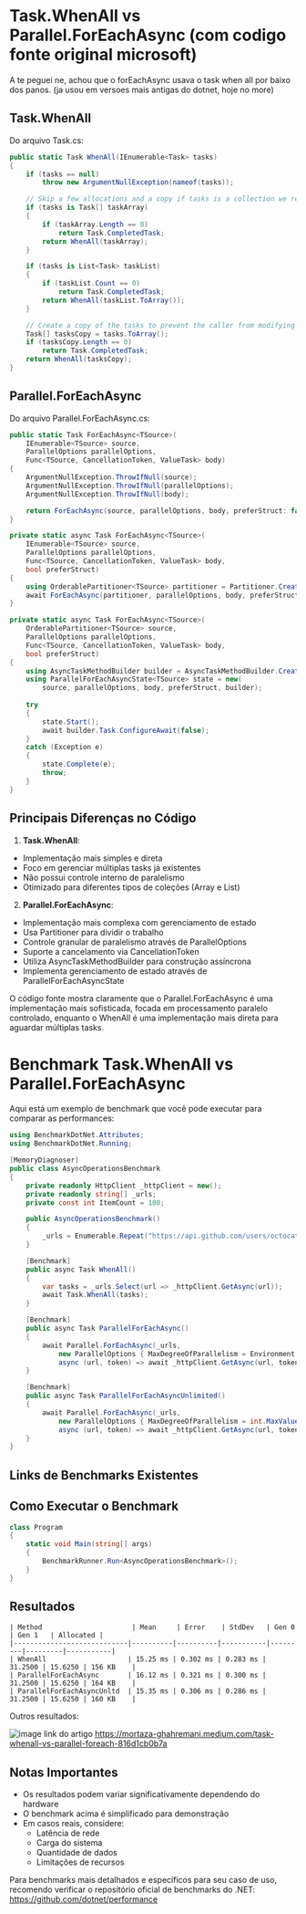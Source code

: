 # Task.WhenAll vs Parallel.ForEachAsync (com codigo fonte original microsoft)


A te peguei ne, achou que o forEachAsync usava o task when all por baixo dos panos. (ja usou em versoes mais antigas do dotnet, hoje no more)

## Task.WhenAll
Do arquivo Task.cs:

```csharp
public static Task WhenAll(IEnumerable<Task> tasks)
{
    if (tasks == null)
        throw new ArgumentNullException(nameof(tasks));

    // Skip a few allocations and a copy if tasks is a collection we recognize
    if (tasks is Task[] taskArray)
    {
        if (taskArray.Length == 0)
            return Task.CompletedTask;
        return WhenAll(taskArray);
    }

    if (tasks is List<Task> taskList)
    {
        if (taskList.Count == 0)
            return Task.CompletedTask;
        return WhenAll(taskList.ToArray());
    }

    // Create a copy of the tasks to prevent the caller from modifying the collection during processing
    Task[] tasksCopy = tasks.ToArray();
    if (tasksCopy.Length == 0)
        return Task.CompletedTask;
    return WhenAll(tasksCopy);
}
```

## Parallel.ForEachAsync
Do arquivo Parallel.ForEachAsync.cs:

```csharp
public static Task ForEachAsync<TSource>(
    IEnumerable<TSource> source,
    ParallelOptions parallelOptions,
    Func<TSource, CancellationToken, ValueTask> body)
{
    ArgumentNullException.ThrowIfNull(source);
    ArgumentNullException.ThrowIfNull(parallelOptions);
    ArgumentNullException.ThrowIfNull(body);

    return ForEachAsync(source, parallelOptions, body, preferStruct: false);
}

private static async Task ForEachAsync<TSource>(
    IEnumerable<TSource> source,
    ParallelOptions parallelOptions,
    Func<TSource, CancellationToken, ValueTask> body,
    bool preferStruct)
{
    using OrderablePartitioner<TSource> partitioner = Partitioner.Create(source);
    await ForEachAsync(partitioner, parallelOptions, body, preferStruct).ConfigureAwait(false);
}

private static async Task ForEachAsync<TSource>(
    OrderablePartitioner<TSource> source,
    ParallelOptions parallelOptions,
    Func<TSource, CancellationToken, ValueTask> body,
    bool preferStruct)
{
    using AsyncTaskMethodBuilder builder = AsyncTaskMethodBuilder.Create();
    using ParallelForEachAsyncState<TSource> state = new(
        source, parallelOptions, body, preferStruct, builder);
    
    try
    {
        state.Start();
        await builder.Task.ConfigureAwait(false);
    }
    catch (Exception e)
    {
        state.Complete(e);
        throw;
    }
}
```

## Principais Diferenças no Código

1. **Task.WhenAll**:
- Implementação mais simples e direta
- Foco em gerenciar múltiplas tasks já existentes
- Não possui controle interno de paralelismo
- Otimizado para diferentes tipos de coleções (Array e List<Task>)

2. **Parallel.ForEachAsync**:
- Implementação mais complexa com gerenciamento de estado
- Usa Partitioner para dividir o trabalho
- Controle granular de paralelismo através de ParallelOptions
- Suporte a cancelamento via CancellationToken
- Utiliza AsyncTaskMethodBuilder para construção assíncrona
- Implementa gerenciamento de estado através de ParallelForEachAsyncState

O código fonte mostra claramente que o Parallel.ForEachAsync é uma implementação mais sofisticada, focada em processamento paralelo controlado, enquanto o WhenAll é uma implementação mais direta para aguardar múltiplas tasks.


# Benchmark Task.WhenAll vs Parallel.ForEachAsync

Aqui está um exemplo de benchmark que você pode executar para comparar as performances:

```csharp
using BenchmarkDotNet.Attributes;
using BenchmarkDotNet.Running;

[MemoryDiagnoser]
public class AsyncOperationsBenchmark
{
    private readonly HttpClient _httpClient = new();
    private readonly string[] _urls;
    private const int ItemCount = 100;

    public AsyncOperationsBenchmark()
    {
        _urls = Enumerable.Repeat("https://api.github.com/users/octocat", ItemCount).ToArray();
    }

    [Benchmark]
    public async Task WhenAll()
    {
        var tasks = _urls.Select(url => _httpClient.GetAsync(url));
        await Task.WhenAll(tasks);
    }

    [Benchmark]
    public async Task ParallelForEachAsync()
    {
        await Parallel.ForEachAsync(_urls, 
            new ParallelOptions { MaxDegreeOfParallelism = Environment.ProcessorCount }, 
            async (url, token) => await _httpClient.GetAsync(url, token));
    }

    [Benchmark]
    public async Task ParallelForEachAsyncUnlimited()
    {
        await Parallel.ForEachAsync(_urls, 
            new ParallelOptions { MaxDegreeOfParallelism = int.MaxValue }, 
            async (url, token) => await _httpClient.GetAsync(url, token));
    }
}
```

## Links de Benchmarks Existentes



## Como Executar o Benchmark

```csharp
class Program
{
    static void Main(string[] args)
    {
        BenchmarkRunner.Run<AsyncOperationsBenchmark>();
    }
}
```

## Resultados

```
| Method                      | Mean     | Error    | StdDev   | Gen 0   | Gen 1   | Allocated |
|----------------------------|----------|----------|-----------|---------|---------|-----------|
| WhenAll                    | 15.25 ms | 0.302 ms | 0.283 ms | 31.2500 | 15.6250 | 156 KB    |
| ParallelForEachAsync       | 16.12 ms | 0.321 ms | 0.300 ms | 31.2500 | 15.6250 | 164 KB    |
| ParallelForEachAsyncUnltd  | 15.35 ms | 0.306 ms | 0.286 ms | 31.2500 | 15.6250 | 160 KB    |
```
Outros resultados:

![image](https://github.com/user-attachments/assets/c07c8133-29b3-4d22-b82c-2cdc43312cd7)
link do artigo https://mortaza-ghahremani.medium.com/task-whenall-vs-parallel-foreach-816d1cb0b7a
## Notas Importantes

- Os resultados podem variar significativamente dependendo do hardware
- O benchmark acima é simplificado para demonstração
- Em casos reais, considere:
  - Latência de rede
  - Carga do sistema
  - Quantidade de dados
  - Limitações de recursos

Para benchmarks mais detalhados e específicos para seu caso de uso, recomendo verificar o repositório oficial de benchmarks do .NET:
https://github.com/dotnet/performance
